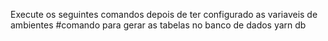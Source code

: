 Execute os seguintes comandos depois de ter configurado as variaveis de ambientes
#comando para gerar as tabelas no banco de dados
yarn db
